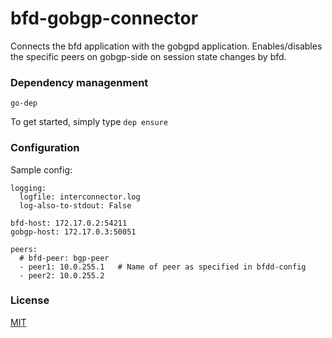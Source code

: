 # bfd-gobgp-connector

Connects the bfd application with the gobgpd application. Enables/disables the specific peers on gobgp-side on session state changes by bfd.

### Dependency managenment

`go-dep`

To get started, simply type `dep ensure`

### Configuration

Sample config:

```
logging:
  logfile: interconnector.log
  log-also-to-stdout: False

bfd-host: 172.17.0.2:54211
gobgp-host: 172.17.0.3:50051

peers:
  # bfd-peer: bgp-peer
  - peer1: 10.0.255.1   # Name of peer as specified in bfdd-config
  - peer2: 10.0.255.2
```

### License

[MIT](LICENSE)
